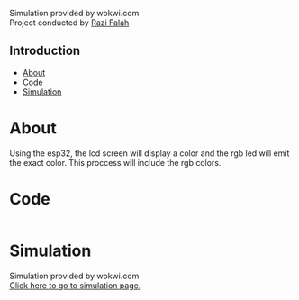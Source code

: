 Simulation provided by wokwi.com<br>
Project conducted by <a href="https://github.com/razifalah">Razi Falah</a>

## Introduction
* [About](#about)
* [Code](#code)
* [Simulation](#Simulation)

<h1>About</h1>
Using the esp32, the lcd screen will display a color and the rgb led will emit the exact color.
This proccess will include the rgb colors.


<h1>Code</h1>

```cpp


```

<h1>Simulation</h1>
Simulation provided by wokwi.com<br><a href="">Click here to go to simulation page.</a>
